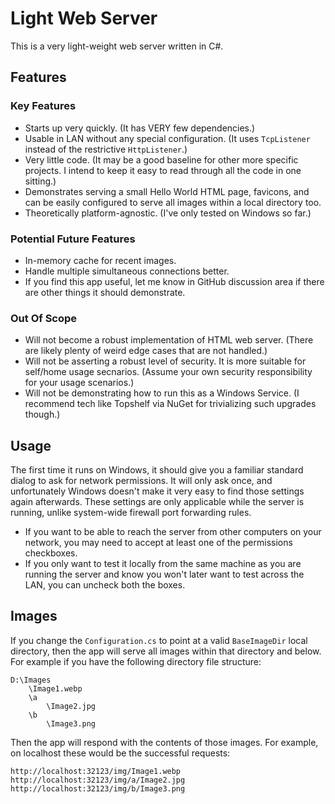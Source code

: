 # Light Web Server

This is a very light-weight web server written in C#.

## Features
### Key Features
* Starts up very quickly. (It has VERY few dependencies.)
* Usable in LAN without any special configuration. (It uses `TcpListener` instead of the restrictive `HttpListener`.)
* Very little code. (It may be a good baseline for other more specific projects. I intend to keep it easy to read through all the code in one sitting.)
* Demonstrates serving a small Hello World HTML page, favicons, and can be easily configured to serve all images within a local directory too.
* Theoretically platform-agnostic. (I've only tested on Windows so far.)

### Potential Future Features
* In-memory cache for recent images.
* Handle multiple simultaneous connections better.
* If you find this app useful, let me know in GitHub discussion area if there are other things it should demonstrate.

### Out Of Scope
* Will not become a robust implementation of HTML web server. (There are likely plenty of weird edge cases that are not handled.)
* Will not be asserting a robust level of security. It is more suitable for self/home usage secnarios. (Assume your own security responsibility for your usage scenarios.)
* Will not be demonstrating how to run this as a Windows Service. (I recommend tech like Topshelf via NuGet for trivializing such upgrades though.)

## Usage
The first time it runs on Windows, it should give you a familiar standard dialog to ask for network permissions.
It will only ask once, and unfortunately Windows doesn't make it very easy to find those settings again afterwards.
These settings are only applicable while the server is running, unlike system-wide firewall port forwarding rules.
* If you want to be able to reach the server from other computers on your network, you may need to accept at least one of the permissions checkboxes.
* If you only want to test it locally from the same machine as you are running the server and know you won't later want to test across the LAN, you can uncheck both the boxes.

## Images
If you change the `Configuration.cs` to point at a valid `BaseImageDir` local directory, then the app will serve all images within that directory and below.
For example if you have the following directory file structure:
```
D:\Images
    \Image1.webp
    \a
        \Image2.jpg
    \b
        \Image3.png
```
Then the app will respond with the contents of those images. For example, on localhost these would be the successful requests:
```
http://localhost:32123/img/Image1.webp
http://localhost:32123/img/a/Image2.jpg
http://localhost:32123/img/b/Image3.png
```
